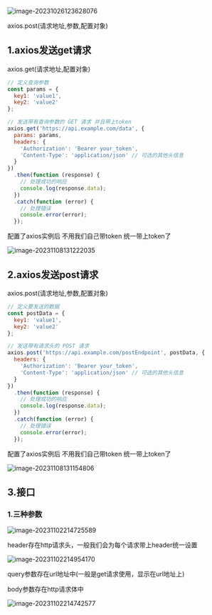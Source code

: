 ![image-20231026123628076](https://ttqblogimg.oss-cn-beijing.aliyuncs.com/image-20231026123628076.png)

axios.post(请求地址,参数,配置对象)



## 1.axios发送get请求

axios.get(请求地址,配置对象)

```js
// 定义查询参数
const params = {
  key1: 'value1',
  key2: 'value2'
};

// 发送带有查询参数的 GET 请求 并且带上token
axios.get('https://api.example.com/data', {
  params: params,
  headers: {
    'Authorization': 'Bearer your_token',
    'Content-Type': 'application/json' // 可选的其他头信息
  }
})
  .then(function (response) {
    // 处理成功的响应
    console.log(response.data);
  })
  .catch(function (error) {
    // 处理错误
    console.error(error);
  });
```

配置了axios实例后 不用我们自己带token 统一带上token了

![image-20231108131222035](https://ttqblogimg.oss-cn-beijing.aliyuncs.com/image-20231108131222035.png)



## 2.axios发送post请求

axios.post(请求地址,参数,配置对象)

```js
// 定义要发送的数据
const postData = {
  key1: 'value1',
  key2: 'value2'
};

// 发送带有请求头的 POST 请求
axios.post('https://api.example.com/postEndpoint', postData, {
  headers: {
    'Authorization': 'Bearer your_token',
    'Content-Type': 'application/json' // 可选的其他头信息
  }
})
  .then(function (response) {
    // 处理成功的响应
    console.log(response.data);
  })
  .catch(function (error) {
    // 处理错误
    console.error(error);
  });
```



配置了axios实例后 不用我们自己带token 统一带上token了

![image-20231108131154806](https://ttqblogimg.oss-cn-beijing.aliyuncs.com/image-20231108131154806.png)





## 3.接口

### 1.三种参数

![image-20231102214725589](https://ttqblogimg.oss-cn-beijing.aliyuncs.com/image-20231102214725589.png)

header存在http请求头，一般我们会为每个请求带上header统一设置

![image-20231102214954170](https://ttqblogimg.oss-cn-beijing.aliyuncs.com/image-20231102214954170.png)



query参数存在url地址中(一般是get请求使用，显示在url地址上)



body参数存在http请求体中

![image-20231102214742577](https://ttqblogimg.oss-cn-beijing.aliyuncs.com/image-20231102214742577.png)

